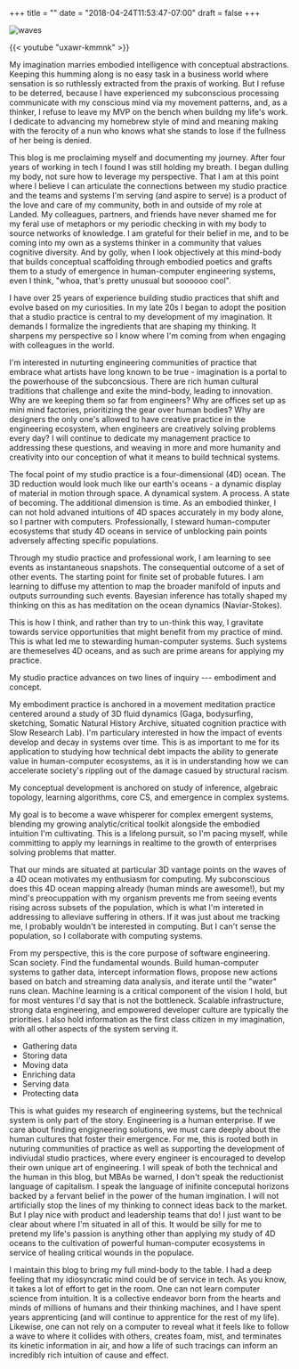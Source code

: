 +++
title = ""
date = "2018-04-24T11:53:47-07:00"
draft = false
+++

![waves](waves.jpg)

{{< youtube "uxawr-kmmnk" >}}

My imagination marries embodied intelligence with conceptual abstractions. 
Keeping this humming along is no easy task in a business world where
sensation is so ruthlessly extracted from the praxis of working. But I refuse
to be deterred, because I have experienced my subconscious processing 
communicate with my conscious mind via my movement patterns, and, as a thinker,
I refuse to leave my MVP on the bench when buildng my life's work. I dedicate to 
advancing my homebrew style of mind and meaning making with the ferocity of a 
nun who knows what she stands to lose if the fullness of her being is denied. 

This blog is me proclaiming myself and documenting my journey. 
After four years of working in tech I found I was still holding my breath. 
I began dulling my body, not sure how to leverage my perspective. 
That I am at this point where I believe I can 
articulate the connections between my studio practice and the teams and systems
I'm serving (and aspire to serve) is a product of the love and care of my 
community, both in and outside of my role at Landed. My colleagues, partners,
and friends have never shamed me for my feral use of metaphors or my 
periodic checking in with my body to source networks of knowledge. 
I am grateful for their belief in me, and to be coming into my own as a systems
thinker in a community that values cognitive diversity. And by golly, when I 
look objectively at this mind-body that builds conceptual
scaffolding through embodied poetics and grafts them to a study
of emergence in human-computer engineering systems, even I think, "whoa, that's 
pretty unusual but soooooo cool". 

I have over 25 years of experience building studio practices that shift
and evolve based on my curiosities. In my late
20s I began to adopt the position that a studio practice is central
to my development of my imagination. It demands I formalize the ingredients
that are shaping my thinking. It sharpens my perspective so I know where I'm 
coming from when engaging with colleagues in the world. 

I'm interested in nuturting engineering communities of practice that embrace 
what artists have long known to be true - imagination is a portal 
to the powerhouse of the subconcsious. There are rich human cultural traditions 
that challenge and exite the mind-body, leading to innovation. Why are we keeping them so far 
from engineers? Why are offices set up as mini mind factories, prioritizing
the gear over human bodies? Why are designers the only one's allowed to have 
creative practice in the engineering ecosystem, when engineers are creatively 
solving problems every day? I will continue to dedicate my management practice
to addressing these questions, and weaving in more and more humanity and 
creativity into our conception of what it means to build technical systems.

The focal point of my studio practice is a four-dimensional (4D) ocean. The 3D 
reduction would look much like our earth's oceans - a dynamic display of material
in motion through space. A dynamical system. A process. A state of becoming.
The additional dimension is time. As an embodied thinker,
I can not hold advaned intuitions of 4D spaces accurately in my body alone, so I 
partner with computers. Professionally, I steward human-computer ecosystems that study
4D oceans in service of unblocking pain points adversely affecting specific
populations. 

Through my studio practice and professional work, I am learning to see events 
as instantaneous snapshots. The consequential outcome 
of a set of other events. The starting point for finite set of probable futures.
I am learning to diffuse my attention to map the broader manifold of inputs and outputs
surrounding such events. Bayesian inference has totally shaped my thinking on this
as has meditation on the ocean dynamics (Naviar-Stokes). 

This is how I think, and rather than try to un-think this way, I 
gravitate towards service opportunities that might benefit from 
my practice of mind. This is what led me to stewarding
human-computer systems. Such systems are themeselves 4D oceans, and as such are prime
areans for applying my practice.

My studio practice advances on two lines of inquiry --- embodiment and concept.

My embodiment practice is anchored in a movement meditation practice
centered around a study of 3D fluid dynamics (Gaga, bodysurfing, sketching,
Somatic Natural History Archive, situated cognition practice with Slow Research Lab).
I'm particulary interested in how the impact of events develop and decay in
systems over time. This is as important to me for its application
to studying how technical debt impacts the ability to generate value 
in human-computer ecosystems, as it is in understanding how we can accelerate
society's rippling out of the damage casued by structural racism. 

My conceptual development is anchored on study of inference, algebraic topology,
learning algorithms, core CS, and emergence in complex systems. 

My goal is to become a wave whisperer for complex emergent systems, blending
my growing analytic/critical toolkit alongside the embodied intuition I'm cultivating. 
This is a lifelong pursuit, so I'm pacing myself, while committing to apply my learnings
in realtime to the growth of enterprises solving problems that matter. 

That our minds are situated at particular 3D vantage points on the waves of 
a 4D ocean motivates my enthusiasm for computing. My subconscious does this 4D
ocean mapping already (human minds are awesome!), but my mind's preocuppation
with my organism prevents me from seeing events rising across subsets of the 
population, which is what I'm intereted in addressing to alleviave suffering
in others. If it was just about me tracking me, I probably wouldn't be 
interested in computing. But I can't sense the population, so I collaborate 
with computing systems. 

From my perspective, this is the core purpose of software engineering. 
Scan society. Find the fundamental wounds. Build 
human-computer systems to gather data, intercept information flows, propose
new actions based on batch and streaming data analysis, and iterate until the 
"water" runs clean. Machine learning is a critical component of the vision I hold, 
but for most ventures I'd say that is not the bottleneck. Scalable infrastructure, 
strong data engineering, and empowered developer culture are typically the priorities. 
I also hold information as the first class citizen in my imagination, 
with all other aspects of the system serving it. 

* Gathering data
* Storing data
* Moving data
* Enriching data
* Serving data
* Protecting data

This is what guides my research of engineering systems, but the 
technical system is only part of the story. Engineering is a human enterprise.
If we care about finding engigneering solutions, we must care deeply about the human
cultures that foster their emergence. For me, this is rooted both in
nuturing communities of practice as well as supporting the development
of indiviudal studio practices, where every engineer is
encouraged to develop their own unique art of engineering. I will speak
of both the technical and the human in this blog, but MBAs be warned, I don't 
speak the reductionist language of capitalism. I speak the language of inifinite
conceputal horizons backed by a fervant belief in the power of the human imgination. 
I will not artificially stop the lines of my thinking to connect ideas back to the market.
But I play nice with product and leadership teams that do! 
I just want to be clear about where I'm situated in all of this. 
It would be silly for me to pretend my life's passion is anything other than 
applying my study of 4D oceans to the cultivation of powerful 
human-computer ecosystems in service of healing critical wounds in the populace. 

I maintain this blog to bring my full mind-body to the table. 
I had a deep feeling that my idiosyncratic mind could
be of service in tech. As you know, it takes a lot of effort to get in the room.
One can not learn computer science from intuition. It is a collective
endeavor born from the hearts and minds of millions of humans and their thinking
machines, and I have spent years apprenticing (and will continue to apprentice
for the rest of my life). Likewise, one can not rely on a computer to reveal what it feels 
like to follow a wave to where it collides with others, creates foam, mist,
and terminates its kinetic information in air, and how a life of such 
tracings can inform an incredibly rich intuition of cause and effect.
